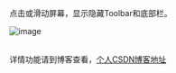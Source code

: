 
点击或滑动屏幕，显示隐藏Toolbar和底部栏。

![image](http://img.blog.csdn.net/20170112140213404?watermark/2/text/aHR0cDovL2Jsb2cuY3Nkbi5uZXQvcXFfMjIzOTMwMTc=/font/5a6L5L2T/fontsize/400/fill/I0JBQkFCMA==/dissolve/70/gravity/SouthEast)

<br>详情功能请到博客查看，[个人CSDN博客地址](http://blog.csdn.net/qq_22393017)<br />  
